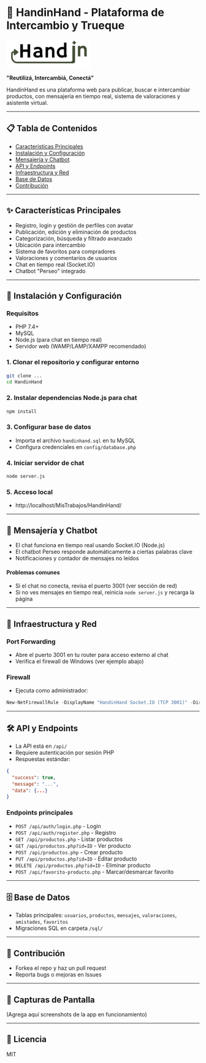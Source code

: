 # 🤝 HandinHand - Plataforma de Intercambio y Trueque

![HandinHand](img/Hand(sinfondo).png)

**"Reutilizá, Intercambiá, Conectá"**

HandinHand es una plataforma web para publicar, buscar e intercambiar productos, con mensajería en tiempo real, sistema de valoraciones y asistente virtual.

---

## 📋 Tabla de Contenidos
- [Características Principales](#características-principales)
- [Instalación y Configuración](#instalación-y-configuración)
- [Mensajería y Chatbot](#mensajería-y-chatbot)
- [API y Endpoints](#api-y-endpoints)
- [Infraestructura y Red](#infraestructura-y-red)
- [Base de Datos](#base-de-datos)
- [Contribución](#contribución)

---

## ✨ Características Principales
- Registro, login y gestión de perfiles con avatar
- Publicación, edición y eliminación de productos
- Categorización, búsqueda y filtrado avanzado
- Ubicación para intercambio
- Sistema de favoritos para compradores
- Valoraciones y comentarios de usuarios
- Chat en tiempo real (Socket.IO)
- Chatbot "Perseo" integrado

---

## 🚀 Instalación y Configuración

### Requisitos
- PHP 7.4+
- MySQL
- Node.js (para chat en tiempo real)
- Servidor web (WAMP/LAMP/XAMPP recomendado)

### 1. Clonar el repositorio y configurar entorno
```bash
git clone ...
cd HandinHand
```

### 2. Instalar dependencias Node.js para chat
```bash
npm install
```

### 3. Configurar base de datos
- Importa el archivo `handinhand.sql` en tu MySQL
- Configura credenciales en `config/database.php`

### 4. Iniciar servidor de chat
```bash
node server.js
```

### 5. Acceso local
- http://localhost/MisTrabajos/HandinHand/

---

## 💬 Mensajería y Chatbot
- El chat funciona en tiempo real usando Socket.IO (Node.js)
- El chatbot Perseo responde automáticamente a ciertas palabras clave
- Notificaciones y contador de mensajes no leídos

#### Problemas comunes
- Si el chat no conecta, revisa el puerto 3001 (ver sección de red)
- Si no ves mensajes en tiempo real, reinicia `node server.js` y recarga la página

---

## 🔌 Infraestructura y Red

### Port Forwarding
- Abre el puerto 3001 en tu router para acceso externo al chat
- Verifica el firewall de Windows (ver ejemplo abajo)

### Firewall
- Ejecuta como administrador:
```powershell
New-NetFirewallRule -DisplayName "HandinHand Socket.IO (TCP 3001)" -Direction Inbound -Protocol TCP -LocalPort 3001 -Action Allow -Profile Private,Public
```

---

## 🛠️ API y Endpoints
- La API está en `/api/`
- Requiere autenticación por sesión PHP
- Respuestas estándar:
```json
{
  "success": true,
  "message": "...",
  "data": {...}
}
```

### Endpoints principales
- `POST /api/auth/login.php` - Login
- `POST /api/auth/register.php` - Registro
- `GET /api/productos.php` - Listar productos
- `GET /api/productos.php?id=ID` - Ver producto
- `POST /api/productos.php` - Crear producto
- `PUT /api/productos.php?id=ID` - Editar producto
- `DELETE /api/productos.php?id=ID` - Eliminar producto
- `POST /api/favorito-producto.php` - Marcar/desmarcar favorito

---

## 🗄️ Base de Datos
- Tablas principales: `usuarios`, `productos`, `mensajes`, `valoraciones`, `amistades`, `favoritos`
- Migraciones SQL en carpeta `/sql/`

---

## 🤖 Contribución
- Forkea el repo y haz un pull request
- Reporta bugs o mejoras en Issues

---

## 📸 Capturas de Pantalla
(Agrega aquí screenshots de la app en funcionamiento)

---

## 📝 Licencia
MIT
